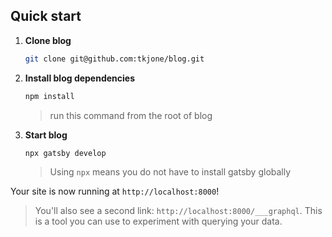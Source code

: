 ## Quick start

1. **Clone blog**

   ```sh
   git clone git@github.com:tkjone/blog.git
   ```

1. **Install blog dependencies**

   ```sh
   npm install
   ```

   > run this command from the root of blog

1. **Start blog**

   ```sh
   npx gatsby develop
   ```

   > Using `npx` means you do not have to install gatsby globally

Your site is now running at `http://localhost:8000`!

> You'll also see a second link: `http://localhost:8000/___graphql`. This is a tool you can use to experiment with querying your data.
